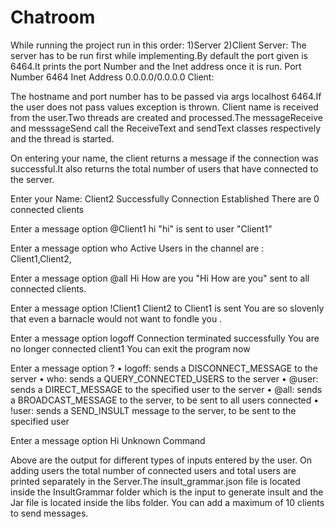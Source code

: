 # Chatroom
While running the project run in this order:
	1)Server
	2)Client
Server:
The server has to be run first while implementing.By default the port given is 6464.It prints the port Number and the Inet address once it is run. 
Port Number 6464 Inet Address 0.0.0.0/0.0.0.0
Client:

The hostname and port number has to be passed via args localhost 6464.If the user does not pass values exception is thrown. Client name is received from the user.Two threads are created and processed.The messageReceive and messsageSend call the ReceiveText and sendText classes respectively and the thread is started.

On entering your name, the client returns a message if the connection was successful.It also returns the total number of users that have connected to the server.

Enter your Name:
Client2
Successfully Connection Established
There are 0 connected clients

Enter a message option
@Client1 hi
"hi" is sent to user "Client1"

Enter a message option
who
Active Users in the channel are : Client1,Client2,

Enter a message option
@all Hi How are you
"Hi How are you" sent to all connected clients.

Enter a message option
!Client1
Client2 to Client1 is sent You are so slovenly that even a barnacle would not want to fondle you .


Enter a message option
logoff
Connection terminated successfully
You are no longer connected client1
You can exit the program now

Enter a message option
?
• logoff: sends a DISCONNECT_MESSAGE to the server
• who: sends a QUERY_CONNECTED_USERS to the server
• @user: sends a DIRECT_MESSAGE to the specified user to the server
• @all: sends a BROADCAST_MESSAGE to the server, to be sent to all users connected
• !user: sends a SEND_INSULT message to the server, to be sent to the specified user

Enter a message option
Hi
Unknown Command

Above are the output for different types of inputs entered by the user. On adding users the total number of connected users and total users are printed separately in the Server.The insult_grammar.json file is located inside the InsultGrammar folder which is the input to generate insult and the Jar file is located inside the libs folder. You can add a maximum of 10 clients to send messages.
